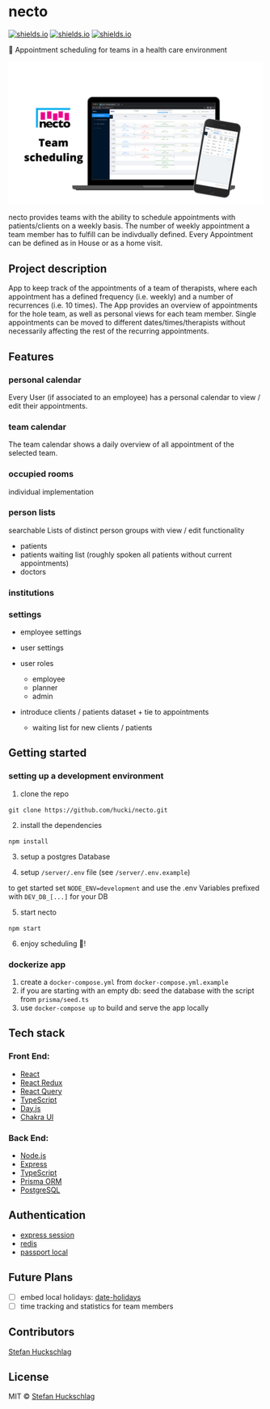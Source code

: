 # necto

[![shields.io](https://img.shields.io/github/last-commit/hucki/necto?style=flat-square)](https://shields.io)
[![shields.io](https://img.shields.io/github/languages/top/hucki/necto?style=flat-square)](https://shields.io)
[![shields.io](https://img.shields.io/badge/made%20with-🍕-green?style=flat-square)](https://shields.io)

📅 Appointment scheduling for teams in a health care environment

![](./public/Necto.png)

necto provides teams with the ability to schedule appointments with patients/clients on a weekly basis. The number of weekly appointment a team member has to fulfill can be indivdually defined. Every Appointment can be defined as in House or as a home visit.

## Project description

App to keep track of the appointments of a team of therapists, where each appointment has a defined frequency (i.e. weekly) and a number of recurrences (i.e. 10 times). The App provides an overview of appointments for the hole team, as well as personal views for each team member. Single appointments can be moved to different dates/times/therapists without necessarily affecting the rest of the recurring appointments.

## Features
### personal calendar

Every User (if associated to an employee) has a personal calendar to view / edit their appointments.

### team calendar

The team calendar shows a daily overview of all appointment of the selected team.

### occupied rooms

individual implementation

### person lists
searchable Lists of distinct person groups with view / edit functionality
- patients
- patients waiting list (roughly spoken all patients without current appointments)
- doctors

### institutions

### settings

- employee settings
- user settings
- user roles
  - employee
  - planner
  - admin

- introduce clients / patients dataset + tie to appointments
  - waiting list for new clients / patients


## Getting started

### setting up a development environment

1. clone the repo

`git clone https://github.com/hucki/necto.git`

2. install the dependencies

`npm install`

3. setup a postgres Database

4. setup `/server/.env` file (see `/server/.env.example`)

to get started set `NODE_ENV=development` and use the .env Variables prefixed with `DEV_DB_[...]` for your DB

5. start necto

`npm start`

6. enjoy scheduling 📅!

### dockerize app

1. create a `docker-compose.yml` from `docker-compose.yml.example`
2. if you are starting with an empty db: seed the database with the script from `prisma/seed.ts`
3. use `docker-compose up` to build and serve the app locally

## Tech stack

### Front End:

- [React](https://reactjs.org)
- [React Redux](https://react-redux.js.org/)
- [React Query](https://github.com/tannerlinsley/react-query)
- [TypeScript](https://www.typescriptlang.org)
- [Day.js](https://day.js.org)
- [Chakra UI](https://chakra-ui.com/)

### Back End:

- [Node.js](https://nodejs.org/)
- [Express](https://expressjs.com)
- [TypeScript](https://www.typescriptlang.org)
- [Prisma ORM](https://www.prisma.io/)
- [PostgreSQL](https://www.postgresql.org)

## Authentication

- [express session]()
- [redis]()
- [passport local]()

## Future Plans

- [ ] embed local holidays: [date-holidays](https://www.npmjs.com/package/date-holidays)
- [ ] time tracking and statistics for team members

## Contributors

[Stefan Huckschlag](https://github.com/hucki)

## License

MIT © [Stefan Huckschlag](https://github.com/hucki)
